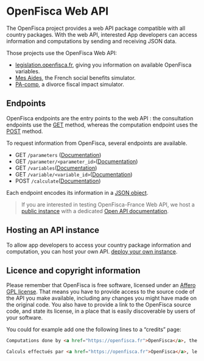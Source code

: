 # OpenFisca Web API

The OpenFisca project provides a web API package compatible with all country packages.
With the web API, interested App developers can access information and computations by sending and receiving JSON data.

Those projects use the OpenFisca Web API:

- [legislation.openfisca.fr](https://legislation.openfisca.fr), giving you information on available OpenFisca variables.
- [Mes Aides](https://mes-aides.gouv.fr), the French social benefits simulator.
- [PA-comp](https://pa-comp.firebaseapp.com), a divorce fiscal impact simulator.


## Endpoints

OpenFisca endpoints are the entry points to the web API :
the consultation endpoints use the [GET](https://en.wikipedia.org/wiki/Hypertext_Transfer_Protocol#Request_methods) method, whereas the computation endpoint uses the [POST](https://en.wikipedia.org/wiki/Hypertext_Transfer_Protocol#Request_methods) method. 

To request information from OpenFisca, several endpoints are available.
 - GET `/parameters` ([Documentation](http://openfisca.readthedocs.io/en/latest/parameters.html))
 - GET `/parameter/<parameter_id>`([Documentation](http://openfisca.readthedocs.io/en/latest/parameter.html))
 - GET `/variables`([Documentation](http://openfisca.readthedocs.io/en/latest/variables.html))
 - GET `/variable/<variable_id>`([Documentation](http://openfisca.readthedocs.io/en/latest/variable.html))
 - POST `/calculate`([Documentation](http://openfisca.readthedocs.io/en/latest/variable.html))

Each endpoint encodes its information in a [JSON object](input-output-data.md).

> If you are interested in testing OpenFisca-France Web API, we host a [public instance](https://fr.openfisca.org/api/v18) with a dedicated [Open API documentation](legislation.openfisca.fr/swagger).

## Hosting an API instance

To allow app developers to access your country package information and computation, you can host your own API.
[deploy your own instance](https://github.com/openfisca/openfisca-web-api/tree/master/production-config).

## Licence and copyright information

Please remember that OpenFisca is free software, licensed under an [Affero GPL license](https://choosealicense.com/licenses/agpl-3.0/). That means you have to provide access to the source code of the API you make available, including any changes you might have made on the original code. You also have to provide a link to the OpenFisca source code, and state its license, in a place that is easily discoverable by users of your software.

You could for example add one the following lines to a “credits” page:

```html
Computations done by <a href="https://openfisca.fr">OpenFisca</a>, the <a href="https://choosealicense.com/licenses/agpl-3.0/" title="AGPL-3.0">free and open-source</a> social and fiscal computation engine. Source code available at <a href="https://github.com/openfisca">github.com/openfisca</a>.
```

```html
Calculs effectués par <a href="https://openfisca.fr">OpenFisca</a>, le moteur <a href="https://choosealicense.com/licenses/agpl-3.0/" title="AGPL-3.0">libre et ouvert</a> du système social et fiscal. Code source disponible sur <a href="https://github.com/openfisca">github.com/openfisca</a>.
```
